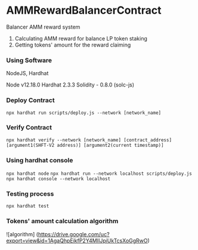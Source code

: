 # AMMRewardBalancerContract
Balancer AMM reward system

1. Calculating AMM reward for balance LP token staking
2. Getting tokens' amount for the reward claiming

### Using Software

NodeJS, Hardhat

Node v12.18.0
Hardhat 2.3.3
Solidity - 0.8.0 (solc-js)

### Deploy Contract

`npx hardhat run scripts/deploy.js --network [network_name]`

### Verify Contract

`npx hardhat verify --network [network_name] [contract_address] [argument1(SHFT-V2 address)] [argument2(current timestamp)]`

### Using hardhat console

`npx hardhat node`
`npx hardhat run --network localhost scripts/deploy.js`
`npx hardhat console --network localhost`

### Testing process

`npx hardhat test`

### Tokens' amount calculation algorithm

![algorithm] (https://drive.google.com/uc?export=view&id=1AgaQhpEikfP2Y4MIIJpiUkTcsXoGgRwO)